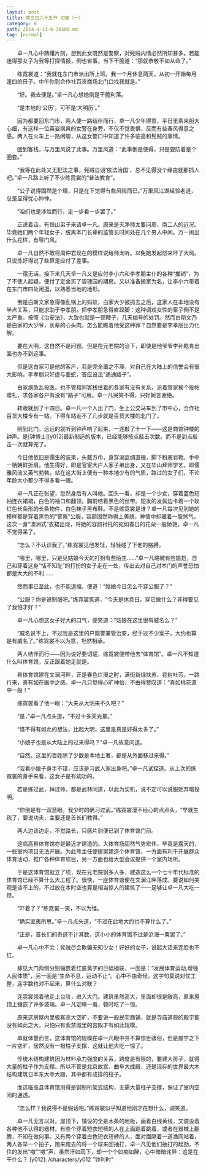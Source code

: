 ```yaml
---
layout: post
title: 第三百六十五节 切磋（一）
category: 6
path: 2014-4-13-6-36500.md
tag: [normal]
---
```


　　卓一凡心中踌躇片刻，想到此女既然是警察，对髡贼内情必然所知甚多。若能迷得那女子为我等打探情报，倒也省事，当下干脆道：“那就恭敬不如从命了。”

　　练霓裳道：“我就在东门市派出所上班。我一个月休息两天，从初一开始每月逢四的日子。中午你到合作社百货商场北门口找我就是。”

　　“好。我去便是。”卓一凡心想她倒是干脆利落。

　　“是本地的‘公历’，可不是‘大明历’。”

　　因为都要回东门市，两人便一路结伴而行，卓一凡少年得意，平日里素来胆大心细，有这样一位英姿飒爽的女警在身旁，不仅不觉畏惧，反而有些春风得意之感。两人在火车上一路闲聊，从这女警口中知道了许多临高和髡贼的事情。

　　回到客栈，与万里风说了此事。万里风道：“此事倒是使得，只是要防着是个圈套。”

　　“我等在此处又无犯法之事，髡贼自诩‘依法治国’，总不见得没个缘由就那抓人吧。”卓一凡路上听了不少练霓裳的“普法教育”。

　　“公子说得固然是个理，只是在下觉得有些风险而已。”万里风江湖经验老道，总是显得忧心忡忡。

　　“咱们也是涉险而行，走一步看一步罢了。”

　　正说着话，有恒山弟子来请卓一凡。原来是灭净师太要问周、南二人的近况。毕竟她们两个年轻女子，脱离本门长辈的监管长时间处在几个男人中间。万一闹出什么花样，有辱门风。

　　卓一凡自然不敢将周仲君现在的模样说给师太听。以免她发起怒来坏了大局。只说拣好得说了些算是应付了差事。

　　一宿无话，接下来几天卓一凡又是应付李小六和李孝朋主仆的各种“推销”，为了不使人起疑，便付了定金买了碧瑰园的期房。又以准备搬家为名，让李小六带着在东门市四处闲逛，以熟悉当地的地形。

　　倒是白斯文家急得像乱锅上的蚂蚁，白家大少被抓去之后，这家人在本地没有半点关系，只能求助于李孝朋。把李孝朋急得直跺脚：这种调戏女性的案子倒不是太严重。按照《治安法》，大致也就是一顿鞭子，几天枷号的处罚。然而白斯文乃是白家的大少爷，长辈的心头肉。怎么能瞧着他受这种罪？自然要是李孝朋出力化解。

　　要在大明，这自然不是问题。但是在元老院的治下，即使是他爷爷李孙乾肯出面也办不到这事。

　　但是这白家可是他的客户，若是完全置之不理，对自己在大陆上的信誉会有很大影响。李孝朋只好虚与委蛇，答应设法“通通路子”。

　　白家病急乱投医。也不管和同客栈住着的各家有没有关系，派着管家挨个投帖赠礼，求各家各户有没有“路子”可用。卓一凡哭笑不得，只好婉言谢绝。

　　转眼就到了十四日。卓一凡一个人出了门，坐上公交马车到了市中心，合作社百货大楼专有一站。下得车站走不了几步就是百货大楼的北门了。

　　刚到北门。远远的就听到钟声响了起来，一连敲了十一下——这是商馆钟楼的钟声。是[钟博士][y012]最新制造的版本，已经能够按点敲击次数。而不是到点敲击一次就算完了。

　　今日他依旧是儒生的装束，头戴方巾，身穿湖蓝绸直裰，脚下粉底皂靴，手中一柄朝鲜折扇。他生得好，即是官宦大户人家子弟出身，又在华山拜师学艺，即儒雅风流又英气勃勃。站在这大街上便有一种本地少有的气质，路过的女子们，不论年龄大小都少不得多看一眼。

　　卓一凡正在张望，忽然身后有人叫他。回头一看，却是一个少女，穿着蓝色短袖连衣裙裙，白色的袖口和翻领，胸前结着黑色的丝带。短发的发鬓边卡着一个玫红色长条形的长条物件，白色袜子黑布鞋。不是练霓裳是谁？卓一凡每次见到她的模样都是穿着黑色的“警察”公服，容颜固然称得上美貌，神情中却藏着一股煞气，这次一身“澳洲式”衣裙出现，将她的容颜衬托的宛如春日的花朵一般娇艳，卓一凡不觉得呆了。

　　“怎么？不认识我了。”练霓裳见他发怔，轻轻碰了下他的胳膊。

　　“哪里，哪里，只是见姑娘今天的打扮有些陌生……”卓一凡略微有些尴尬，自己和穿着这身“恬不知耻”的打扮的女子走在一处，传出去对自己对本门的声誉恐怕都是大大的不利……

　　然而事已至此，也不能退缩，便道：“姑娘今日怎么不穿公服了？”

　　“公服？你是说制服吧。”练霓裳笑道，“今天是休息日，穿它做什么？非得要见了我怕才好？”

　　卓一凡心想这女子好大的口气，便笑道：“姑娘在这里很有威名么？”

　　“威名说不上，不过我是这里的户籍警兼管治安，经手过不少案子，大约也算是有威名了。”练霓裳不以为意，坦然相承。

　　两人结伴而行——因为说好要切磋，练霓裳便带他去“体育馆”。卓一凡不知道什么叫体育馆，反正跟着她走就是。

　　县体育馆建在文澜河畔，正是春色烂漫之时，满街新绿扶苏，花树吐芳，一路行来，真有如在画中之感。卓一凡只觉得心旷神怡，不由得赞叹道：“真如桃花源中一般！”

　　练霓裳看了他一眼：“大夫从大明来不久吧？”

　　“是，”卓一凡点头道，“不过十多天光景。”

　　“怪不得有如此的想法，比起大明，这里是真是好得太多了。”

　　“小娘子也是从大陆上的过来得吗？”卓一凡故意问道。

　　“自然。这里的百姓除了少数是本地土著，都是从外面移过来得。”

　　“我看小娘子身手不错，应该是习武人家出身吧。”卓一凡试探道。从上次的练霓裳的身手来看，这女子是有幼功的。

　　若是练过武，拜过师，都是武林同道，以此为契机，说不定可以说服她弃暗投明。

　　“你倒是有一双慧眼。我少时的确习过武。”练霓裳漫不经心的点点头，“早就生疏了，要说功夫，主要还是首长们教得。”

　　两人边谈边走，不觉路长，只感片刻便已到了体育馆门前。

　　这临高县体育馆亦是最近才建造的。大体育场固然气势宏伟，毕竟是露天的，一些室内项目无法开展。为此熊主任便提案建造个体育馆，一方面有利于开展群众体育活动，推广各种体育项目，另一方面也给大型会议提供一个室内场所。

　　于是这体育馆就立了项，现在元老院钢多人多，建造这么一个七十年代标准的体育馆已经不算什么大工程了。很快，一座体育馆便在文澜江畔落成。要说如何美观是谈不上的，不过放在本时空也算是相当惊人的建筑了——足够让卓一凡大吃一惊。

　　“吓着了？”练霓裳一笑，不以为怪。

　　“确实匪夷所思。”卓一凡点头道，“不过在此地大约也不算什么了。”

　　“正是，首长们的奇迹不计其数，这小小的体育馆不过是沧海一粟罢了。”

　　卓一凡心中不忿：髡贼尽会欺骗无知少女！好好的女子，说起大话来连脸也不红。

　　却见大门两侧分别镶嵌着红底黄字的巨幅楹联，一面是：“发展体育运动,增强人民体质”，另一面是“生命不息，运动不止”。心中不由奇怪，这字句莫说对仗工整，连字数也对不起来，算什么对联？

　　连霓裳领着他走上台阶，进入大门。建筑虽然高大，里面却很是敞亮，原来屋顶上镶嵌了许多玻璃。卓一凡定睛一看，顿时吃了一惊。

　　原来这房屋内里极其高大空旷，不要说一般民宅商铺，就是寺庙道观的殿宇都没有如此之大，只怕只有紫禁城里的宫殿才有如此规模。

　　单就体量而言，这体育馆的规模在卓一凡眼中并不算惊世骇俗，但是屋宇之下一片空旷，居然没有一根柱子支撑，这就让他大吃一惊了。

　　传统木结构建筑因为材料承力强度的关系，跨度是有限的，要建大房子，就得大量的柱子作为支撑。所以不管是北京故宫、曲阜大成殿，还是现存的世界最大木结构建筑日本东大寺大殿，其中都有成排的柱子。

　　而这临高县体育馆用得是钢制桁架式结构，无需大量柱子支撑，保证了室内空间的通透。

　　“怎么样？我说得不是假话吧。”练霓裳似乎知道他刚才在想什么，调笑道。

　　卓一凡无言以对。屋顶下，铺设的全是木条的地板，画着白线黄线，又装设着各种他不认得的器材。有些个穿着短衣短裤的人在上面跑着跳着，或者在器械上翻腾，不知在做何事。又有两个穿着白色短衣短裤的人，面对面隔着一道渔网站着，两人各举一个拍子，跑来跑去的将一个球来回抽打，卓一凡见他们抽打的起劲，不住的发出“嗷”“嗷”声，虽然汗如雨下，却一个个如痴如醉，心中暗暗诧异：这是在干什么？
[y012]: /characters/y012 "钟利时"
